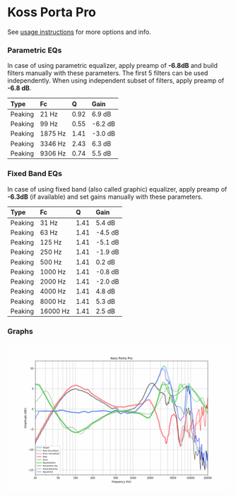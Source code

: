 # Koss Porta Pro
See [usage instructions](https://github.com/jaakkopasanen/AutoEq#usage) for more options and info.

### Parametric EQs
In case of using parametric equalizer, apply preamp of **-6.8dB** and build filters manually
with these parameters. The first 5 filters can be used independently.
When using independent subset of filters, apply preamp of **-6.8 dB**.

| Type    | Fc      |    Q | Gain    |
|:--------|:--------|:-----|:--------|
| Peaking | 21 Hz   | 0.92 | 6.9 dB  |
| Peaking | 99 Hz   | 0.55 | -6.2 dB |
| Peaking | 1875 Hz | 1.41 | -3.0 dB |
| Peaking | 3346 Hz | 2.43 | 6.3 dB  |
| Peaking | 9306 Hz | 0.74 | 5.5 dB  |

### Fixed Band EQs
In case of using fixed band (also called graphic) equalizer, apply preamp of **-6.3dB**
(if available) and set gains manually with these parameters.

| Type    | Fc       |    Q | Gain    |
|:--------|:---------|:-----|:--------|
| Peaking | 31 Hz    | 1.41 | 5.4 dB  |
| Peaking | 63 Hz    | 1.41 | -4.5 dB |
| Peaking | 125 Hz   | 1.41 | -5.1 dB |
| Peaking | 250 Hz   | 1.41 | -1.9 dB |
| Peaking | 500 Hz   | 1.41 | 0.2 dB  |
| Peaking | 1000 Hz  | 1.41 | -0.8 dB |
| Peaking | 2000 Hz  | 1.41 | -2.0 dB |
| Peaking | 4000 Hz  | 1.41 | 4.8 dB  |
| Peaking | 8000 Hz  | 1.41 | 5.3 dB  |
| Peaking | 16000 Hz | 1.41 | 2.5 dB  |

### Graphs
![](./Koss%20Porta%20Pro.png)